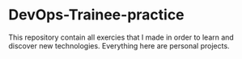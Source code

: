 # DevOps-Trainee-practice
This repository contain all exercies that I made in order to learn and discover new technologies. Everything here are personal projects.
